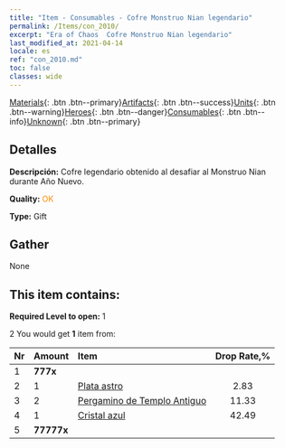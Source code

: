 ```yaml
---
title: "Item - Consumables - Cofre Monstruo Nian legendario"
permalink: /Items/con_2010/
excerpt: "Era of Chaos  Cofre Monstruo Nian legendario"
last_modified_at: 2021-04-14
locale: es
ref: "con_2010.md"
toc: false
classes: wide
---
```

 [Materials](/es/Items/){: .btn .btn--primary}[Artifacts](/es/Items/Artifacts/){: .btn .btn--success}[Units](/es/Items/Units/){: .btn .btn--warning}[Heroes](/es/Items/Heroes/){: .btn .btn--danger}[Consumables](/es/Items/Consumables/){: .btn .btn--info}[Unknown](/es/Items/Unknown/){: .btn .btn--primary}

## Detalles
 **Descripción:** Cofre legendario obtenido al desafiar al Monstruo Nian durante Año Nuevo.

 **Quality:** <span style="color: #FF8C00">OK</span>

 **Type:** Gift

## Gather

  None

## This item contains:

 **Required Level to open:** 1

 2 You would get **1** item  from:

  | Nr | Amount |     Item    | Drop Rate,% |
  |:---|:-------|:------------|:---------:|
  | 1 |  **777x** | <i class="fas fa-gem"/> |  | 0.85 | 
  | 2 | 1 | [Plata astro](/es/Items/con_969/) | 2.83 | 
  | 3 | 2 | [Pergamino de Templo Antiguo](/es/Items/con_697/) | 11.33 | 
  | 4 | 1 | [Cristal azul](/es/Items/con_716/) | 42.49 | 
  | 5 |  **77777x** | <i class="fas fa-coins"/> |  | 42.49 | 
